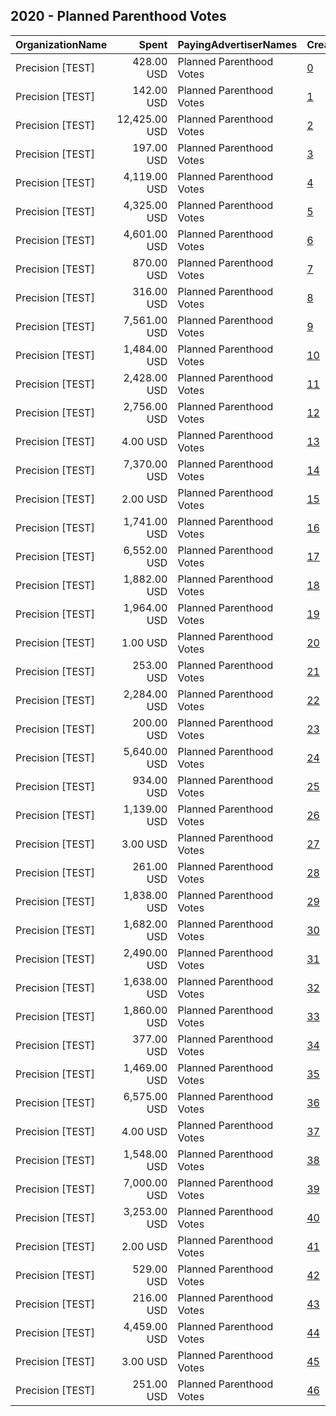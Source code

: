 ## 2020 - Planned Parenthood Votes 
|OrganizationName|Spent|PayingAdvertiserNames|CreativeUrls|Impressions|Genders|AgeBrackets|CountryCodes|BillingAddresses|CandidateBallotInformation|
|:---|---:|:---|:---|---:|:---|:---|:---|:---|:---|
|Precision [TEST]|428.00 USD|Planned Parenthood Votes|[0](https://www.snap.com/political-ads/asset/fc1c65951bb386466e60ef1d0c6180de3a5e577dd3c1adcdbb800fce156a3bdd?mediaType=jpg)|43,219||18+|united states|"1121 14th Street NW Suite 700,Washington,20005,US"|Georgia Runoff|
|Precision [TEST]|142.00 USD|Planned Parenthood Votes|[1](https://www.snap.com/political-ads/asset/4ffeb10f3b7fc1ee37d20aa5466dda648f47baf4230d881dfbfa9cca16d024a7?mediaType=mp4)|8,982||18+|united states|"1121 14th Street NW Suite 700,Washington,20005,US"|Joe Biden|
|Precision [TEST]|12,425.00 USD|Planned Parenthood Votes|[2](https://www.snap.com/political-ads/asset/5cca84437b759d5991b75a8b883d4b6d92449efc72227f32610f03a828937bc7?mediaType=mp4)|2,266,424||18+|united states|"1121 14th Street NW Suite 700,Washington,20005,US"||
|Precision [TEST]|197.00 USD|Planned Parenthood Votes|[3](https://www.snap.com/political-ads/asset/308815df512aa1efea232f6c3d6eb4e744b3ed15f1d4c1d288374be40adbf836?mediaType=jpg)|20,801||18+|united states|"1121 14th Street NW Suite 700,Washington,20005,US"|Georgia Runoff|
|Precision [TEST]|4,119.00 USD|Planned Parenthood Votes|[4](https://www.snap.com/political-ads/asset/333ffb1ce934870837f9a7236ec69c4312144e9f1c92c825144a50edf32fc92c?mediaType=mp4)|862,277||18+|united states|"1121 14th Street NW Suite 700,Washington,20005,US"|Georgia Runoff|
|Precision [TEST]|4,325.00 USD|Planned Parenthood Votes|[5](https://www.snap.com/political-ads/asset/e9fbd9564b0f8ae3b557f20bce82b81c53fdd7944bfc7bedb7ffb2ede1f3342c?mediaType=jpg)|824,495||18+|united states|"1121 14th Street NW Suite 700,Washington,20005,US"||
|Precision [TEST]|4,601.00 USD|Planned Parenthood Votes|[6](https://www.snap.com/political-ads/asset/1502ad11a5e048f00249bbdc2123b196e78485ef9a826ad0d327d8fcacb74a09?mediaType=mp4)|377,989||18+|united states|"1121 14th Street NW Suite 700,Washington,20005,US"|Joe Biden|
|Precision [TEST]|870.00 USD|Planned Parenthood Votes|[7](https://www.snap.com/political-ads/asset/e36aa352bdd427eff3776aa2b1958a4c4c6191449978a3e328a608cd500cb70f?mediaType=jpg)|94,257||18+|united states|"1121 14th Street NW Suite 700,Washington,20005,US"||
|Precision [TEST]|316.00 USD|Planned Parenthood Votes|[8](https://www.snap.com/political-ads/asset/a21a491b512dfe40da19f4b984b4a55dd9a815bc42ed28635460d07890c1160b?mediaType=jpg)|33,015||18+|united states|"1121 14th Street NW Suite 700,Washington,20005,US"|Georgia Runoff|
|Precision [TEST]|7,561.00 USD|Planned Parenthood Votes|[9](https://www.snap.com/political-ads/asset/953b587dbe50ed25261288ffb44e1ecabbeff4662e350dc872149ea37583b690?mediaType=jpg)|1,432,717||18+|united states|"1121 14th Street NW Suite 700,Washington,20005,US"||
|Precision [TEST]|1,484.00 USD|Planned Parenthood Votes|[10](https://www.snap.com/political-ads/asset/6493698a52121e8fa95384a822163e6a66c7d77676b5a55335664870d3e58ae1?mediaType=mp4)|257,849||18-49|united states|"1121 14th Street NW Suite 700,Washington,20005,US"|Joe Biden|
|Precision [TEST]|2,428.00 USD|Planned Parenthood Votes|[11](https://www.snap.com/political-ads/asset/68895a8970f5574b144e265773b7e006b319ec1ed3887cdf787040a9db46bbdb?mediaType=mp4)|410,436||18-49|united states|"1121 14th Street NW Suite 700,Washington,20005,US"|Joe Biden|
|Precision [TEST]|2,756.00 USD|Planned Parenthood Votes|[12](https://www.snap.com/political-ads/asset/8e82035b67f424ee7c970816ad3156f953bc256fb6e36a26dacd870ba036c76c?mediaType=mp4)|273,307||18+|united states|"1121 14th Street NW Suite 700,Washington,20005,US"|Joe Biden|
|Precision [TEST]|4.00 USD|Planned Parenthood Votes|[13](https://www.snap.com/political-ads/asset/89520f6deedd469fc9b841f5bd902951bf0c539a51c4da5050d541eb0a22bd69?mediaType=mp4)|188||18+|united states|"1121 14th Street NW Suite 700,Washington,20005,US"|Joe Biden|
|Precision [TEST]|7,370.00 USD|Planned Parenthood Votes|[14](https://www.snap.com/political-ads/asset/fc1c65951bb386466e60ef1d0c6180de3a5e577dd3c1adcdbb800fce156a3bdd?mediaType=jpg)|1,541,406||18+|united states|"1121 14th Street NW Suite 700,Washington,20005,US"|Georgia Runoff|
|Precision [TEST]|2.00 USD|Planned Parenthood Votes|[15](https://www.snap.com/political-ads/asset/8080848f3a3f28bc114dc498b44aa3e3c4e42001d950cc9b914f9e88b1b62a0a?mediaType=mp4)|109||18+|united states|"1121 14th Street NW Suite 700,Washington,20005,US"|Joe Biden|
|Precision [TEST]|1,741.00 USD|Planned Parenthood Votes|[16](https://www.snap.com/political-ads/asset/953b587dbe50ed25261288ffb44e1ecabbeff4662e350dc872149ea37583b690?mediaType=jpg)|194,243||18+|united states|"1121 14th Street NW Suite 700,Washington,20005,US"||
|Precision [TEST]|6,552.00 USD|Planned Parenthood Votes|[17](https://www.snap.com/political-ads/asset/a21a491b512dfe40da19f4b984b4a55dd9a815bc42ed28635460d07890c1160b?mediaType=jpg)|1,444,262||18+|united states|"1121 14th Street NW Suite 700,Washington,20005,US"|Georgia Runoff|
|Precision [TEST]|1,882.00 USD|Planned Parenthood Votes|[18](https://www.snap.com/political-ads/asset/c89ee29cfcd779556c841c5316c373deb80d09b25b7da986026bdfecf0db948a?mediaType=mp4)|318,851||18-49|united states|"1121 14th Street NW Suite 700,Washington,20005,US"|Joe Biden|
|Precision [TEST]|1,964.00 USD|Planned Parenthood Votes|[19](https://www.snap.com/political-ads/asset/d9884d5042af2738355a7029c6192f12db725bc6578ef4894584cf672b205b32?mediaType=mp4)|268,092||18-49|united states|"1121 14th Street NW Suite 700,Washington,20005,US"|Joe Biden|
|Precision [TEST]|1.00 USD|Planned Parenthood Votes|[20](https://www.snap.com/political-ads/asset/4ffeb10f3b7fc1ee37d20aa5466dda648f47baf4230d881dfbfa9cca16d024a7?mediaType=mp4)|104||18+|united states|"1121 14th Street NW Suite 700,Washington,20005,US"|Joe Biden|
|Precision [TEST]|253.00 USD|Planned Parenthood Votes|[21](https://www.snap.com/political-ads/asset/89520f6deedd469fc9b841f5bd902951bf0c539a51c4da5050d541eb0a22bd69?mediaType=mp4)|16,407||18+|united states|"1121 14th Street NW Suite 700,Washington,20005,US"|Joe Biden|
|Precision [TEST]|2,284.00 USD|Planned Parenthood Votes|[22](https://www.snap.com/political-ads/asset/d9884d5042af2738355a7029c6192f12db725bc6578ef4894584cf672b205b32?mediaType=mp4)|423,733||18-49|united states|"1121 14th Street NW Suite 700,Washington,20005,US"|Joe Biden|
|Precision [TEST]|200.00 USD|Planned Parenthood Votes|[23](https://www.snap.com/political-ads/asset/d7a4fbf20eda268cdb89db3bbaa1a6251e560fb89e4c7c3dc8cc4f95f73b7d85?mediaType=mp4)|12,976||18+|united states|"1121 14th Street NW Suite 700,Washington,20005,US"|Joe Biden|
|Precision [TEST]|5,640.00 USD|Planned Parenthood Votes|[24](https://www.snap.com/political-ads/asset/a60f6798b93ecd386779ce726aee9a137911d158c53ed841e239446a50c7dbe9?mediaType=mp4)|1,013,288||18-49|united states|"1121 14th Street NW Suite 700,Washington,20005,US"|Joe Biden|
|Precision [TEST]|934.00 USD|Planned Parenthood Votes|[25](https://www.snap.com/political-ads/asset/5cca84437b759d5991b75a8b883d4b6d92449efc72227f32610f03a828937bc7?mediaType=mp4)|98,198||18+|united states|"1121 14th Street NW Suite 700,Washington,20005,US"||
|Precision [TEST]|1,139.00 USD|Planned Parenthood Votes|[26](https://www.snap.com/political-ads/asset/e9fbd9564b0f8ae3b557f20bce82b81c53fdd7944bfc7bedb7ffb2ede1f3342c?mediaType=jpg)|125,682||18+|united states|"1121 14th Street NW Suite 700,Washington,20005,US"||
|Precision [TEST]|3.00 USD|Planned Parenthood Votes|[27](https://www.snap.com/political-ads/asset/1502ad11a5e048f00249bbdc2123b196e78485ef9a826ad0d327d8fcacb74a09?mediaType=mp4)|161||18+|united states|"1121 14th Street NW Suite 700,Washington,20005,US"|Joe Biden|
|Precision [TEST]|261.00 USD|Planned Parenthood Votes|[28](https://www.snap.com/political-ads/asset/333ffb1ce934870837f9a7236ec69c4312144e9f1c92c825144a50edf32fc92c?mediaType=mp4)|26,470||18+|united states|"1121 14th Street NW Suite 700,Washington,20005,US"|Georgia Runoff|
|Precision [TEST]|1,838.00 USD|Planned Parenthood Votes|[29](https://www.snap.com/political-ads/asset/38354c6e445a55ca6488ad30dbe9df38149ac115f2b181c09f74841ead15f9d8?mediaType=mp4)|322,278||18-49|united states|"1121 14th Street NW Suite 700,Washington,20005,US"|Joe Biden|
|Precision [TEST]|1,682.00 USD|Planned Parenthood Votes|[30](https://www.snap.com/political-ads/asset/d9ddb9b782669f2406fc30d8d2e501cf4ad4a182f31c4792fba684e7c657621c?mediaType=mp4)|212,879||18-49|united states|"1121 14th Street NW Suite 700,Washington,20005,US"|Joe Biden|
|Precision [TEST]|2,490.00 USD|Planned Parenthood Votes|[31](https://www.snap.com/political-ads/asset/dc1272832450d204b6f50d38438d8915469871c0a6b55aebd13b6749b8e894c2?mediaType=mp4)|349,050||18-49|united states|"1121 14th Street NW Suite 700,Washington,20005,US"|Joe Biden|
|Precision [TEST]|1,638.00 USD|Planned Parenthood Votes|[32](https://www.snap.com/political-ads/asset/6493698a52121e8fa95384a822163e6a66c7d77676b5a55335664870d3e58ae1?mediaType=mp4)|231,495||18-49|united states|"1121 14th Street NW Suite 700,Washington,20005,US"|Joe Biden|
|Precision [TEST]|1,860.00 USD|Planned Parenthood Votes|[33](https://www.snap.com/political-ads/asset/38354c6e445a55ca6488ad30dbe9df38149ac115f2b181c09f74841ead15f9d8?mediaType=mp4)|266,006||18-49|united states|"1121 14th Street NW Suite 700,Washington,20005,US"|Joe Biden|
|Precision [TEST]|377.00 USD|Planned Parenthood Votes|[34](https://www.snap.com/political-ads/asset/8e82035b67f424ee7c970816ad3156f953bc256fb6e36a26dacd870ba036c76c?mediaType=mp4)|24,033||18+|united states|"1121 14th Street NW Suite 700,Washington,20005,US"|Joe Biden|
|Precision [TEST]|1,469.00 USD|Planned Parenthood Votes|[35](https://www.snap.com/political-ads/asset/d9ddb9b782669f2406fc30d8d2e501cf4ad4a182f31c4792fba684e7c657621c?mediaType=mp4)|231,680||18-49|united states|"1121 14th Street NW Suite 700,Washington,20005,US"|Joe Biden|
|Precision [TEST]|6,575.00 USD|Planned Parenthood Votes|[36](https://www.snap.com/political-ads/asset/0ee4c2c10b59e03b96bcabf97012e0867756f677048aada5e95292da96fe389f?mediaType=mp4)|579,942||18+|united states|"1121 14th Street NW Suite 700,Washington,20005,US"|Joe Biden|
|Precision [TEST]|4.00 USD|Planned Parenthood Votes|[37](https://www.snap.com/political-ads/asset/8e82035b67f424ee7c970816ad3156f953bc256fb6e36a26dacd870ba036c76c?mediaType=mp4)|258||18+|united states|"1121 14th Street NW Suite 700,Washington,20005,US"|Joe Biden|
|Precision [TEST]|1,548.00 USD|Planned Parenthood Votes|[38](https://www.snap.com/political-ads/asset/c89ee29cfcd779556c841c5316c373deb80d09b25b7da986026bdfecf0db948a?mediaType=mp4)|187,621||18-49|united states|"1121 14th Street NW Suite 700,Washington,20005,US"|Joe Biden|
|Precision [TEST]|7,000.00 USD|Planned Parenthood Votes|[39](https://www.snap.com/political-ads/asset/e36aa352bdd427eff3776aa2b1958a4c4c6191449978a3e328a608cd500cb70f?mediaType=jpg)|1,406,778||18+|united states|"1121 14th Street NW Suite 700,Washington,20005,US"||
|Precision [TEST]|3,253.00 USD|Planned Parenthood Votes|[40](https://www.snap.com/political-ads/asset/308815df512aa1efea232f6c3d6eb4e744b3ed15f1d4c1d288374be40adbf836?mediaType=jpg)|598,791||18+|united states|"1121 14th Street NW Suite 700,Washington,20005,US"|Georgia Runoff|
|Precision [TEST]|2.00 USD|Planned Parenthood Votes|[41](https://www.snap.com/political-ads/asset/d7a4fbf20eda268cdb89db3bbaa1a6251e560fb89e4c7c3dc8cc4f95f73b7d85?mediaType=mp4)|113||18+|united states|"1121 14th Street NW Suite 700,Washington,20005,US"|Joe Biden|
|Precision [TEST]|529.00 USD|Planned Parenthood Votes|[42](https://www.snap.com/political-ads/asset/0ee4c2c10b59e03b96bcabf97012e0867756f677048aada5e95292da96fe389f?mediaType=mp4)|29,923||18+|united states|"1121 14th Street NW Suite 700,Washington,20005,US"|Joe Biden|
|Precision [TEST]|216.00 USD|Planned Parenthood Votes|[43](https://www.snap.com/political-ads/asset/8080848f3a3f28bc114dc498b44aa3e3c4e42001d950cc9b914f9e88b1b62a0a?mediaType=mp4)|13,437||18+|united states|"1121 14th Street NW Suite 700,Washington,20005,US"|Joe Biden|
|Precision [TEST]|4,459.00 USD|Planned Parenthood Votes|[44](https://www.snap.com/political-ads/asset/a24ab537c52e6026f7ba7ae06a78f2851c62077c9acca7153768717952a7bf6e?mediaType=mp4)|559,114||18-49|united states|"1121 14th Street NW Suite 700,Washington,20005,US"|Joe Biden|
|Precision [TEST]|3.00 USD|Planned Parenthood Votes|[45](https://www.snap.com/political-ads/asset/0ee4c2c10b59e03b96bcabf97012e0867756f677048aada5e95292da96fe389f?mediaType=mp4)|169||18+|united states|"1121 14th Street NW Suite 700,Washington,20005,US"|Joe Biden|
|Precision [TEST]|251.00 USD|Planned Parenthood Votes|[46](https://www.snap.com/political-ads/asset/1502ad11a5e048f00249bbdc2123b196e78485ef9a826ad0d327d8fcacb74a09?mediaType=mp4)|14,547||18+|united states|"1121 14th Street NW Suite 700,Washington,20005,US"|Joe Biden|
